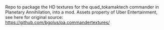 Repo to package the HD textures for the quad_tokamaktech commander in Planetary Annihilation, into a mod. Assets property of Uber Entertainment, see here for original source: https://github.com/bgolus/pa.commandertextures/